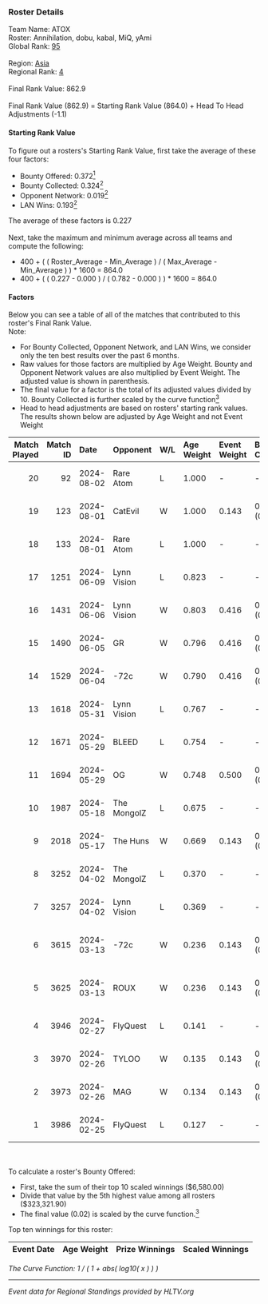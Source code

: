 ### Roster Details<br />
Team Name: ATOX<br />
Roster: Annihilation, dobu, kabal, MiQ, yAmi<br />
Global Rank: [95](../standings_global.md)<br />
<br />
Region: [Asia]( ../standings_asia.md)<br />
Regional Rank: [4]( ../standings_asia.md)<br />
<br />
Final Rank Value:  862.9<br />
<br />
Final Rank Value (862.9) = Starting Rank Value (864.0) + Head To Head Adjustments (-1.1)<br />

#### Starting Rank Value<br />
To figure out a rosters's Starting Rank Value, first take the average of these four factors:<br />
- Bounty Offered: 0.372[<sup>1</sup>](#table2)
- Bounty Collected: 0.324[<sup>2</sup>](#table1)
- Opponent Network: 0.019[<sup>2</sup>](#table1)
- LAN Wins: 0.193[<sup>2</sup>](#table1)

The average of these factors is 0.227<br />
<br />
Next, take the maximum and minimum average across all teams and compute the following:<br />
- 400 + ( ( Roster_Average - Min_Average ) / ( Max_Average - Min_Average ) ) * 1600 = 864.0
- 400 + ( ( 0.227 - 0.000 ) / ( 0.782 - 0.000 ) ) * 1600 = 864.0


#### Factors<br />
Below you can see a table of all of the matches that contributed to this roster's Final Rank Value.<br />
Note:<br />

- For Bounty Collected, Opponent Network, and LAN Wins, we consider only the ten best results over the past 6 months.
- Raw values for those factors are multiplied by Age Weight. Bounty and Opponent Network values are also multiplied by Event Weight. The adjusted value is shown in parenthesis.
- The final value for a factor is the total of its adjusted values divided by 10. Bounty Collected is further scaled by the curve function[<sup>3</sup>](#curveFunction)
- Head to head adjustments are based on rosters' starting rank values. The results shown below are adjusted by Age Weight and not Event Weight
<span id="table1"></span><br />


| Match Played | Match ID | Date       | Opponent    | W/L | Age Weight | Event Weight | Bounty Collected | Opponent Network | LAN Wins  | H2H Adj. | Roster                                |
| -: | -: | :- | :- | :- | :- | :- | :- | :- | :- | -: | :- |
|           20 |       92 | 2024-08-02 | Rare Atom   | L   | 1.000      | -            | -                | -                | -         |   -18.22 | Annihilation, dobu, kabal, MiQ, yAmi  |
|           19 |      123 | 2024-08-01 | CatEvil     | W   | 1.000      | 0.143        | 0.000 (0.000)    | 0.237 (0.034)    | 0 (0.000) |     6.44 | Annihilation, dobu, kabal, MiQ, yAmi  |
|           18 |      133 | 2024-08-01 | Rare Atom   | L   | 1.000      | -            | -                | -                | -         |   -18.89 | Annihilation, dobu, kabal, MiQ, yAmi  |
|           17 |     1251 | 2024-06-09 | Lynn Vision | L   | 0.823      | -            | -                | -                | -         |    -8.03 | Annihilation, dobu, kabal, MiQ, Zesta |
|           16 |     1431 | 2024-06-06 | Lynn Vision | W   | 0.803      | 0.416        | 0.078 (0.026)    | 0.191 (0.064)    | 0 (0.000) |    17.73 | Annihilation, dobu, kabal, MiQ, Zesta |
|           15 |     1490 | 2024-06-05 | GR          | W   | 0.796      | 0.416        | 0.008 (0.003)    | 0.075 (0.025)    | 0 (0.000) |     5.85 | Annihilation, dobu, kabal, MiQ, Zesta |
|           14 |     1529 | 2024-06-04 | -72c        | W   | 0.790      | 0.416        | 0.003 (0.001)    | 0.040 (0.013)    | 0 (0.000) |     5.38 | Annihilation, dobu, kabal, MiQ, Zesta |
|           13 |     1618 | 2024-05-31 | Lynn Vision | L   | 0.767      | -            | -                | -                | -         |    -6.86 | Annihilation, dobu, kabal, MiQ, Zesta |
|           12 |     1671 | 2024-05-29 | BLEED       | L   | 0.754      | -            | -                | -                | -         |    -1.48 | Annihilation, dobu, kabal, MiQ, Zesta |
|           11 |     1694 | 2024-05-29 | OG          | W   | 0.748      | 0.500        | 0.138 (0.052)    | 0.127 (0.047)    | 1 (0.748) |    17.04 | Annihilation, dobu, kabal, MiQ, Zesta |
|           10 |     1987 | 2024-05-18 | The MongolZ | L   | 0.675      | -            | -                | -                | -         |    -0.07 | Annihilation, dobu, kabal, MiQ, Zesta |
|            9 |     2018 | 2024-05-17 | The Huns    | W   | 0.669      | 0.143        | 0.000 (0.000)    | 0.002 (0.000)    | 1 (0.669) |     1.39 | Annihilation, dobu, kabal, MiQ, Zesta |
|            8 |     3252 | 2024-04-02 | The MongolZ | L   | 0.370      | -            | -                | -                | -         |    -0.03 | Annihilation, dobu, kabal, MiQ, Zesta |
|            7 |     3257 | 2024-04-02 | Lynn Vision | L   | 0.369      | -            | -                | -                | -         |    -3.04 | Annihilation, dobu, kabal, MiQ, Zesta |
|            6 |     3615 | 2024-03-13 | -72c        | W   | 0.236      | 0.143        | 0.000 (0.000)    | 0.009 (0.000)    | 0 (0.000) |     0.52 | dobu, FlyNN, kabal, MiQ, Zesta        |
|            5 |     3625 | 2024-03-13 | ROUX        | W   | 0.236      | 0.143        | 0.000 (0.000)    | 0.000 (0.000)    | 0 (0.000) |     0.51 | dobu, FlyNN, kabal, MiQ, Zesta        |
|            4 |     3946 | 2024-02-27 | FlyQuest    | L   | 0.141      | -            | -                | -                | -         |    -0.72 | AccuracyTG, dobu, kabal, MiQ, Zesta   |
|            3 |     3970 | 2024-02-26 | TYLOO       | W   | 0.135      | 0.143        | 0.019 (0.000)    | 0.091 (0.002)    | 1 (0.135) |     1.53 | AccuracyTG, dobu, kabal, MiQ, Zesta   |
|            2 |     3973 | 2024-02-26 | MAG         | W   | 0.134      | 0.143        | 0.000 (0.000)    | 0.007 (0.000)    | 1 (0.134) |     0.45 | AccuracyTG, dobu, kabal, MiQ, Zesta   |
|            1 |     3986 | 2024-02-25 | FlyQuest    | L   | 0.127      | -            | -                | -                | -         |    -0.65 | AccuracyTG, dobu, kabal, MiQ, Zesta   |

<br />
<span id="table2"></span><br />
To calculate a roster's Bounty Offered:<br />

- First, take the sum of their top 10 scaled winnings ($6,580.00)
- Divide that value by the 5th highest value among all rosters ($323,321.90)
- The final value (0.02) is scaled by the curve function.[<sup>3</sup>](#curveFunction)

Top ten winnings for this roster:<br />

| Event Date | Age Weight | Prize Winnings | Scaled Winnings |
| :- | -: | :- | :- |


<span id="curveFunction"></span>_The Curve Function: 1 / ( 1 + abs( log10( x ) ) )_<br />

---
_Event data for Regional Standings provided by HLTV.org_<br />
